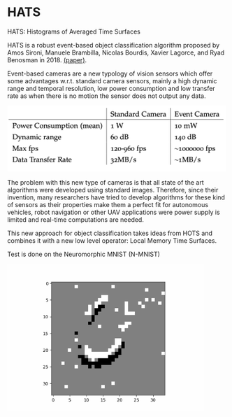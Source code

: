 # HATS
HATS: Histograms of Averaged Time Surfaces

HATS is a robust event-based object classification algorithm proposed by Amos Sironi, Manuele Brambilla, Nicolas Bourdis, Xavier Lagorce, and Ryad Benosman in 2018.
[(paper)](https://arxiv.org/abs/1803.07913).

Event-based cameras are a new typology of vision sensors which offer some advantages w.r.t. standard camera sensors, mainly a high dynamic range and temporal resolution, low power consumption and low transfer rate as when there is no motion the sensor does not output any data.

<p align="left">
    <img src="images/ebc.png?raw=true" width="500" alt="Event Based Camera Advantages"/> </br>
</p>

The problem with this new type of cameras is that all state of the art algorithms were developed using standard images. Therefore, since their invention, many researchers have tried to develop algorithms for these kind of sensors as their properties make them a perfect fit for autonomous vehicles, robot navigation or other UAV applications were power supply is limited and real-time computations are needed.

This new approach for object classification takes ideas from HOTS and combines it with a new low level operator: Local Memory Time Surfaces.

Test is done on the Neuromorphic MNIST (N-MNIST)
<p align="left">
    <img src="images/nmnist.gif?raw=true" width="450" alt="NMNIST"/> </br>
</p>

